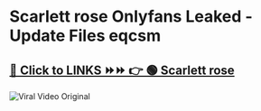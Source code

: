 
 # Scarlett rose Onlyfans Leaked - Update Files eqcsm

## <h2><a href="https://clipsfans.com/Scarlett_rose&ref=git">🔗 Click to LINKS ⏩⏩ 👉 🟢 Scarlett rose </a></h2>

<a href="https://clipsfans.com/Scarlett_rose&ref=git" rel="nofollow" data-target="animated-image.originalLink"><img src="https://i.ibb.co.com/xMMVF88/686577567.gif" alt="Viral Video Original" style="max-width: 100%; display: inline-block;" data-target="animated-image.originalImage"></a>

